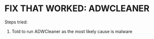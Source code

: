 # **FIX THAT WORKED: ADWCLEANER**

Steps tried:
1) Told to run ADWCleaner as the most likely cause is malware
